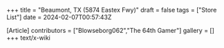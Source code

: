+++
title = "Beaumont, TX (5874 Eastex Fwy)"
draft = false
tags = ["Store List"]
date = 2024-02-07T00:57:43Z

[Article]
contributors = ["Blowseborg062","The 64th Gamer"]
gallery = []
+++
text/x-wiki